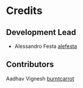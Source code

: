 # Credits

## Development Lead

- Alessandro Festa [alefesta](https://github.com/alefesta)

## Contributors

Aadhav Vignesh [burntcarrot](https://github.com/burntcarrot)
